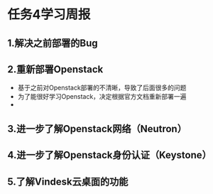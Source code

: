 # 任务4学习周报
## 1.解决之前部署的Bug
## 2.重新部署Openstack
* 基于之前对Openstack部署的不清晰，导致了后面很多的问题
* 为了能很好学习Openstack，决定根据官方文档重新部署一遍
* 
## 3.进一步了解Openstack网络（Neutron）
## 4.进一步了解Openstack身份认证（Keystone）
## 5.了解Vindesk云桌面的功能
